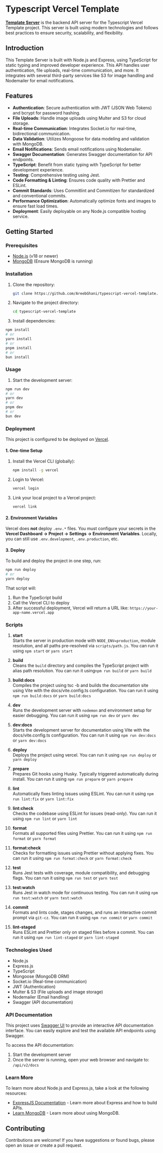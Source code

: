 # Typescript Vercel Template

[**Template Server**](https://typescript-vercel-template.vercel.app/) is the backend API server for the Typescript Vercel Template project. This server is built using modern technologies and follows best practices to ensure security, scalability, and flexibility.

## Introduction

This Template Server is built with Node.js and Express, using TypeScript for static typing and improved developer experience. This API handles user authentication, file uploads, real-time communication, and more. It integrates with several third-party services like S3 for image handling and Nodemailer for email notifications.

## Features

- **Authentication**: Secure authentication with JWT (JSON Web Tokens) and bcrypt for password hashing.
- **File Uploads**: Handle image uploads using Multer and S3 for cloud storage.
- **Real-time Communication**: Integrates Socket.io for real-time, bidirectional communication.
- **Data Validation**: Utilizes Mongoose for data modeling and validation with MongoDB.
- **Email Notifications**: Sends email notifications using Nodemailer.
- **Swagger Documentation**: Generates Swagger documentation for API endpoints.
- **TypeScript**: Benefit from static typing with TypeScript for better development experience.
- **Testing**: Comprehensive testing using Jest.
- **Code Formatting & Linting**: Ensures code quality with Prettier and ESLint.
- **Commit Standards**: Uses Commitlint and Commitizen for standardized and conventional commits.
- **Performance Optimization**: Automatically optimize fonts and images to ensure fast load times.
- **Deployment**: Easily deployable on any Node.js compatible hosting service.

## Getting Started

### Prerequisites

- [Node.js](https://nodejs.org/) (v18 or newer)
- [MongoDB](https://www.mongodb.com/) (Ensure MongoDB is running)

### Installation

1. Clone the repository:

   ```bash
   git clone https://github.com/AreebGhani/typescript-vercel-template.git
   ```

2. Navigate to the project directory:

   ```bash
   cd typescript-vercel-template
   ```

3. Install dependencies:

```bash
npm install
# or
yarn install
# or
pnpm install
# or
bun install
```

### Usage

1. Start the development server:

```bash
npm run dev
# or
yarn dev
# or
pnpm dev
# or
bun dev
```

### Deployment

This project is configured to be deployed on [Vercel](https://vercel.com/dashboard).

#### 1. One-time Setup

1. Install the Vercel CLI (globally):

   ```bash
   npm install -g vercel
   ```

2. Login to Vercel:

   ```bash
   vercel login
   ```

3. Link your local project to a Vercel project:

   ```bash
   vercel link
   ```

#### 2. Environment Variables

Vercel does **not** deploy `.env.*` files.
You must configure your secrets in the **Vercel Dashboard → Project → Settings → Environment Variables**.
Locally, you can still use `.env.development`, `.env.production`, etc.

#### 3. Deploy

To build and deploy the project in one step, run:

   ```bash
   npm run deploy
   # or
   yarn deploy
   ```

That script will:

1. Run the TypeScript build
2. Call the Vercel CLI to deploy
3. After successful deployment, Vercel will return a URL like: ``` https://your-app-name.vercel.app ```

### Scripts

1. **start**  
   Starts the server in production mode with `NODE_ENV=production`, module resolution, and all paths pre-resolved via `scripts/path.js`. You can run it using `npm start` or `yarn start`

2. **build**  
   Cleans the `build` directory and compiles the TypeScript project with alias path resolution. You can run it using`npm run build` or `yarn build`

3. **build:docs**  
   Compiles the project using tsc -b and builds the documentation site using Vite with the docs/vite.config.ts configuration. You can run it using `npm run build:docs` or `yarn build:docs`

4. **dev**  
   Runs the development server with `nodemon` and environment setup for easier debugging. You can run it using `npm run dev` or `yarn dev`

5. **dev:docs**  
   Starts the development server for documentation using Vite with the docs/vite.config.ts configuration. You can run it using `npm run dev:docs` or `yarn dev:docs`

6. **deploy**  
   Deploys the project using vercel. You can run it using `npm run deploy` or `yarn deploy`

7. **prepare**  
   Prepares Git hooks using Husky. Typically triggered automatically during install. You can run it using `npm run prepare` or `yarn prepare`

8. **lint**  
   Automatically fixes linting issues using ESLint. You can run it using `npm run lint:fix` or `yarn lint:fix`

9. **lint:check**  
   Checks the codebase using ESLint for issues (read-only). You can run it using `npm run lint` or `yarn lint`

10. **format**  
    Formats all supported files using Prettier. You can run it using `npm run format` or `yarn format`

11. **format:check**  
    Checks for formatting issues using Prettier without applying fixes. You can run it using `npm run format:check` or `yarn format:check`

12. **test**  
    Runs Jest tests with coverage, module compatibility, and debugging flags. You can run it using `npm run test` or `yarn test`

13. **test:watch**  
    Runs Jest in watch mode for continuous testing. You can run it using `npm run test:watch` or `yarn test:watch`

14. **commit**  
    Formats and lints code, stages changes, and runs an interactive commit prompt via `git-cz`. You can run it using `npm run commit` or `yarn commit`

15. **lint-staged**  
    Runs ESLint and Prettier only on staged files before a commit. You can run it using `npm run lint-staged` or `yarn lint-staged`

### Technologies Used

- Node.js
- Express.js
- TypeScript
- Mongoose (MongoDB ORM)
- Socket.io (Real-time communication)
- JWT (Authentication)
- Multer & S3 (File uploads and image storage)
- Nodemailer (Email handling)
- Swagger (API documentation)

### API Documentation

This project uses [Swagger UI](https://swagger.io/) to provide an interactive API documentation interface. You can easily explore and test the available API endpoints using Swagger.

To access the API documentation:

1. Start the development server
2. Once the server is running, open your web browser and navigate to: `/api/v2/docs`

### Learn More

To learn more about Node.js and Express.js, take a look at the following resources:

- [ExpressJS Documentation](https://expressjs.com/) - Learn more about Express and how to build APIs.
- [Learn MongoDB](https://www.mongodb.com/docs/languages/javascript/) - Learn more about using MongoDB.

## Contributing

Contributions are welcome! If you have suggestions or found bugs, please open an issue or create a pull request.
